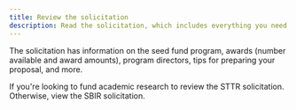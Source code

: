 ```yaml
---
title: Review the solicitation
description: Read the solicitation, which includes everything you need to know about applying for funding.
---
```


The solicitation has information on the seed fund program, awards (number available and award amounts), program directors, tips for preparing your proposal, and more.

If you're looking to fund academic research to review the STTR solicitation. Otherwise, view the SBIR solicitation.
